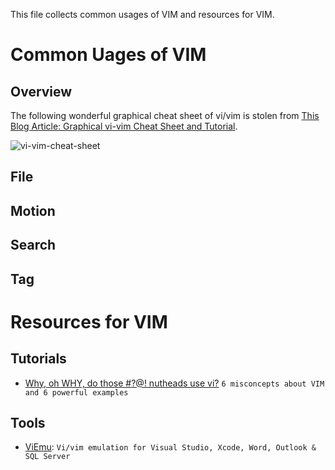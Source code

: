 This file collects common usages of VIM and resources for VIM.

# Common Uages of VIM

## Overview
The following wonderful graphical cheat sheet of vi/vim is stolen from [This Blog Article: Graphical vi-vim Cheat Sheet and Tutorial](http://www.viemu.com/a_vi_vim_graphical_cheat_sheet_tutorial.html).

![vi-vim-cheat-sheet](http://www.viemu.com/vi-vim-cheat-sheet.gif)

## File

## Motion

## Search

## Tag

# Resources for VIM

## Tutorials
- [Why, oh WHY, do those #?@! nutheads use vi?](http://www.viemu.com/a-why-vi-vim.html) `6 misconcepts about VIM and 6 powerful examples`

## Tools
- [ViEmu](http://www.viemu.com/): `Vi/vim emulation for Visual Studio, Xcode, Word, Outlook & SQL Server`





